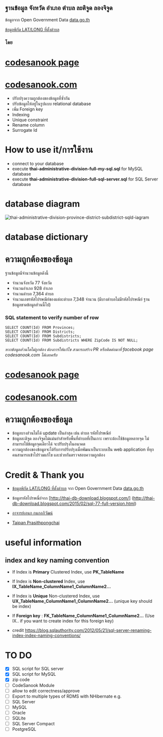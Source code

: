 ﻿## ฐานข้อมูล จังหวัด อำเภอ ตำบล ละติจูด ลองจิจูด
ข้อมูลจาก Open Government Data [data.go.th]( https://data.go.th) 

[ข้อมูลพิกัด LAT/LONG ที่ตั้งตำบล]( https://data.go.th/DatasetDetail.aspx?id=c6d42e1b-3219-47e1-b6b7-dfe914f27910)

### โดย
# [codesanook page](https://www.facebook.com/codesanookpage)

# [codesanook.com](http://codesanook.com)

* ปรับปรุงความถูกต้องของข้อมูลที่ซ้ำกัน 
* ปรับข้อมูลให้อยู่ในรูปแบบ relational database 
* เพิ่ม Foreign key
* Indexing 
* Unique constraint 
* Rename column
* Surrogate Id

# How to use it/การใช้งาน

* connect to your database
* execute **thai-administrative-division-full-my-sql.sql** for MySQL database
* execute **thai-administrative-division-full-sql-server.sql** for SQL Server database 

# database diagram 
![thai-administrative-division-province-district-subdistrict-sqld-iagram](https://raw.githubusercontent.com/aaronamm/thai-administrative-division-province-district-subdistrict-sql/master/tables-relationship-diagram.png)

# database dictionary 

# ความถูกต้องของข้อมูล

ฐานข้อมูลมีจำนวนข้อมูลดังนี้
* จำนวนจังหวัด 77 จังหวัด
* จำนวนอำเภอ 928 อำเภอ
* จำนวนตำบล 7,364 ตำบล
* จำนวนเลขรหัสไปรษณีย์ของแต่ละตำบล 7,348 จำนวน (มีบางตำบลไม่มีรหัสไปรษณีย์ ฐานข้อมูลขาดข้อมูลส่วนนี้ไป)

### SQL statement to verify number of row 
```
SELECT COUNT(Id) FROM Provinces;
SELECT COUNT(Id) FROM Districts;
SELECT COUNT(Id) FROM Subdistricts;
SELECT COUNT(Id) FROM Subdistricts WHERE ZipCode IS NOT NULL;
```
*หากข้อมูลส่วนใดไม่ถูกต้อง ต้องการให้แก้ไข สามารถสร้าง PR หรือติดต่อมาที่ facebook page codesanook.com  ได้เลยครับ*

# [codesanook page](https://www.facebook.com/codesanookpage)

# [codesanook.com](http://codesanook.com)


# ความถูกต้องของข้อมูล
* ข้อมูลบางส่วนไม่ได้ update เป็นล่าสุด เช่น ตำบล รหัสไปรษณีย์
* ข้อมูลละติจูด ลองจิจูดไม่แม่นยำสำหรับพื้นที่ตำบลที่เป็นเกาะ เพราะต้องใช้ข้อมูลหลายจุด ไม่สามารถใช้ข้อมูลจุดเดียวได้ จะปรับปรุงในอนาคต
* ความถูกต้องของข้อมูลจะได้รับการปรับปรุงเมื่อพัฒนาเป็นระบบเป็น web application ที่ทุกคนสามารถเข้าไปร่วมแก้ไข และช่วยกันตรวจสอบความถูกต้อง 


# Credit & Thank you

* [ข้อมูลพิกัด LAT/LONG ที่ตั้งตำบล](https://data.go.th/DatasetDetail.aspx?id=c6d42e1b-3219-47e1-b6b7-dfe914f27910) 
จาก Open Government Data [data.go.th]( https://data.go.th) 

* ข้อมูลรหัสไปรษณี์ย์จาก [http://thai-db-download.blogspot.com/] (http://thai-db-download.blogspot.com/2015/02/sql-77-full-version.html)
* [อาจารย์เอนก กนกอภิวัฒน์](https://www.facebook.com/anekpage)
* [Taipan Prasithpongchai](https://www.facebook.com/dewnoibkk)


# useful information

## index and key naming convention
* If Index is **Primary** Clustered Index, use **PK_TableName**
* If Index is **Non-clustered** Index, use **IX_TableName_ColumnName1_ColumnName2…**
* If Index is **Unique** Non-clustered Index, use **UX_TableName_ColumnName1_ColumnName2…** (unique key should be index) 
* If **Foreign key** : **FK_TableName_ColumnName1_ColumnName2…** (Use IX.. if you want to create index for this foreign key) 

* credit https://blog.sqlauthority.com/2012/05/21/sql-server-renaming-index-index-naming-conventions/





# TO DO
- [x] SQL script for SQL server
- [x] SQL script for MySQL 
- [x] zip code
- [ ] CodeSanook Module
- [ ] allow to edit correctness/approve 
- [ ] Export to multiple types of RDMS with NHibernate e.g. 
- [ ] SQL Server 
- [ ] MySQL
- [ ] Oracle
- [ ] SQLite
- [ ] SQL Server Compact
- [ ] PostgreSQL  